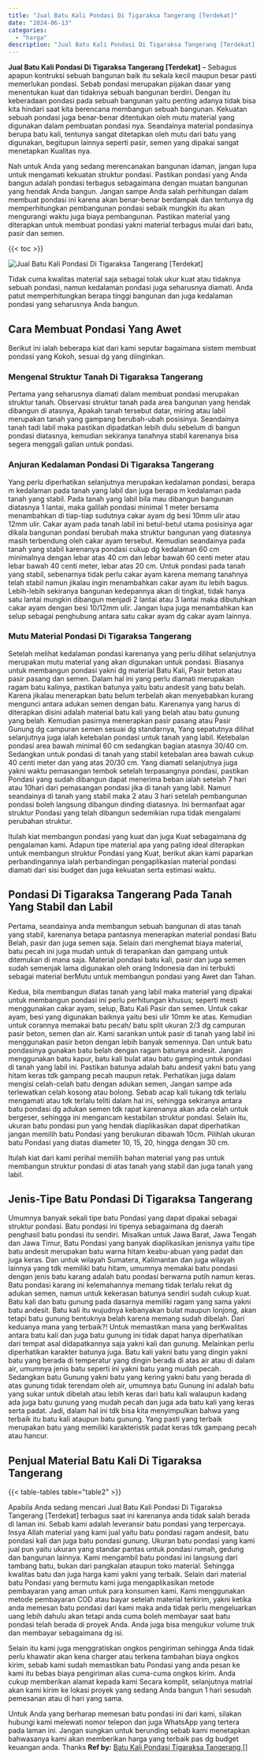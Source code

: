```yaml
---
title: "Jual Batu Kali Pondasi Di Tigaraksa Tangerang [Terdekat]"
date: "2024-06-13"
categories: 
  - "harga"
description: "Jual Batu Kali Pondasi Di Tigaraksa Tangerang [Terdekat]. Untuk Anda yang berharap memesan batu pondasi ini dari kami, silakan hubungi kami melewati nomor te..."
---
```


**Jual Batu Kali Pondasi Di Tigaraksa Tangerang \[Terdekat\]** – Sebagus apapun kontruksi sebuah bangunan baik itu sekala kecil maupun besar pasti memerlukan pondasi. Sebab pondasi merupakan pijakan dasar yang menentukan kuat dan tidaknya sebuah bangunan berdiri. Dengan itu keberadaan pondasi pada sebuah bangunan yaitu penting adanya tidak bisa kita hindari saat kita berencana membangun sebuah bangunan. Kekuatan sebuah pondasi juga benar-benar ditentukan oleh mutu material yang digunakan dalam pembuatan pondasi nya. Seandainya material pondasinya berupa batu kali, tentunya sangat ditetapkan oleh mutu dari batu yang digunakan, begitupun lainnya seperti pasir, semen yang dipakai sangat menetapkan Kualitas nya.

Nah untuk Anda yang sedang merencanakan bangunan idaman, jangan lupa untuk mengamati kekuatan struktur pondasi. Pastikan pondasi yang Anda bangun adalah pondasi terbagus sebagaimana dengan muatan bangunan yang hendak Anda bangun. Jangan sampe Anda salah perhitungan dalam membuat pondasi ini karena akan benar-benar berdampak dan tentunya dg memperhitungkan pembangunan pondasi sebaik mungkin itu akan mengurangi waktu juga biaya pembangunan. Pastikan material yang diterapkan untuk membuat pondasi yakni material terbagus mulai dari batu, pasir dan semen.

{{< toc >}}

![Jual Batu Kali Pondasi Di Tigaraksa Tangerang [Terdekat]](/images/jual-batu-kali-18.png)

Tidak cuma kwalitas material saja sebagai tolak ukur kuat atau tidaknya sebuah pondasi, namun kedalaman pondasi juga seharusnya diamati. Anda patut memperhitungkan berapa tinggi bangunan dan juga kedalaman pondasi yang seharusnya Anda bangun.

## Cara Membuat Pondasi Yang Awet

Berikut ini ialah beberapa kiat dari kami seputar bagaimana sistem membuat pondasi yang Kokoh, sesuai dg yang diinginkan.

### Mengenal Struktur Tanah Di Tigaraksa Tangerang

Pertama yang seharusnya diamati dalam membuat pondasi merupakan struktur tanah. Observasi struktur tanah pada area bangunan yang hendak dibangun di atasnya, Apakah tanah tersebut datar, miring atau labil merupakan tanah yang gampang berubah-ubah posisinya. Seandainya tanah tadi labil maka pastikan dipadatkan lebih dulu sebelum di bangun pondasi diatasnya, kemudian sekiranya tanahnya stabil karenanya bisa segera menggali galian untuk pondasi.

### Anjuran Kedalaman Pondasi Di Tigaraksa Tangerang

Yang perlu diperhatikan selanjutnya merupakan kedalaman pondasi, berapa m kedalaman pada tanah yang labil dan juga berapa m kedalaman pada tanah yang stabil. Pada tanah yang labil bila mau dibangun bangunan diatasnya 1 lantai, maka galilah pondasi minimal 1 meter bersama menambahkan di tiap-tiap sudutnya cakar ayam dg besi 10mm ulir atau 12mm ulir. Cakar ayam pada tanah labil ini betul-betul utama posisinya agar dikala bangunan pondasi berubah maka struktur bangunan yang diatasnya masih terbendung oleh cakar ayam tersebut. Kemudian seandainya pada tanah yang stabil karenanya pondasi cukup dg kedalaman 60 cm minimalnya dengan lebar atas 40 cm dan lebar bawah 60 centi meter atau lebar bawah 40 centi meter, lebar atas 20 cm. Untuk pondasi pada tanah yang stabil, sebenarnya tidak perlu cakar ayam karena memang tanahnya telah stabil namun jikalau ingin menambahkan cakar ayam itu lebih bagus. Lebih-lebih sekiranya bangunan kedepannya akan di tingkat, tidak hanya satu lantai mungkin dibangun menjadi 2 lantai atau 3 lantai maka dibutuhkan cakar ayam dengan besi 10/12mm ulir. Jangan lupa juga menambahkan kan selup sebagai penghubung antara satu cakar ayam dg cakar ayam lainnya.

### Mutu Material Pondasi Di Tigaraksa Tangerang

Setelah melihat kedalaman pondasi karenanya yang perlu dilihat selanjutnya merupakan mutu material yang akan digunakan untuk pondasi. Biasanya untuk membangun pondasi yakni dg material Batu Kali, Pasir beton atau pasir pasang dan semen. Dalam hal ini yang perlu diamati merupakan ragam batu kalinya, pastikan batunya yaitu batu andesit yang batu belah. Karena jikalau menerapkan batu belum terbelah akan menyebabkan kurang mengunci antara adukan semen dengan batu. Karenanya yang harus di diterapkan disini adalah material batu kali yang belah atau batu gunung yang belah. Kemudian pasirnya menerapkan pasir pasang atau Pasir Gunung dg campuran semen sesuai dg standarnya, Yang sepatutnya dilihat selanjutnya juga ialah ketebalan pondasi untuk tanah yang labil. Ketebalan pondasi area bawah minimal 60 cm sedangkan bagian atasnya 30/40 cm. Sedangkan untuk pondasi di tanah yang stabil ketebalan area bawah cukup 40 centi meter dan yang atas 20/30 cm. Yang diamati selanjutnya juga yakni waktu pemasangan tembok setelah terpasangnya pondasi, pastikan Pondasi yang sudah dibangun dapat menerima beban ialah setelah 7 hari atau 10hari dari pemasangan pondasi jika di tanah yang labil. Namun seandainya di tanah yang stabil maka 2 atau 3 hari setelah pembangunan pondasi boleh langsung dibangun dinding diatasnya. Ini bermanfaat agar struktur Pondasi yang telah dibangun sedemikian rupa tidak mengalami perubahan struktur.

Itulah kiat membangun pondasi yang kuat dan juga Kuat sebagaimana dg pengalaman kami. Adapun tipe material apa yang paling ideal diterapkan untuk membangun struktur Pondasi yang Kuat, berikut akan kami paparkan perbandingannya ialah perbandingan pengaplikasian material pondasi diamati dari sisi budget dan juga kekuatan serta estimasi waktu.

## Pondasi Di Tigaraksa Tangerang Pada Tanah Yang Stabil dan Labil

Pertama, seandainya anda membangun sebuah bangunan di atas tanah yang stabil, karenanya betapa pantasnya menerapkan material pondasi Batu Belah, pasir dan juga semen saja. Selain dari menghemat biaya material, batu pecah ini juga mudah untuk di terapankan dan gampang untuk ditemukan di mana saja. Material pondasi batu kali, pasir dan juga semen sudah semenjak lama digunakan oleh orang Indonesia dan ini terbukti sebagai material berMutu untuk membangun pondasi yang Awet dan Tahan.

Kedua, bila membangun diatas tanah yang labil maka material yang dipakai untuk membangun pondasi ini perlu perhitungan khusus; seperti mesti menggunakan cakar ayam, selup, Batu Kali Pasir dan semen. Untuk cakar ayam, besi yang digunakan baiknya yaitu besi ulir 10mm ke atas. Kemudian untuk corannya memakai batu pecah/ batu split ukuran 2/3 dg campuran pasir beton, semen dan air. Kami sarankan untuk pasir di tanah yang labil ini menggunakan pasir beton dengan lebih banyak semennya. Dan untuk batu pondasinya gunakan batu belah dengan ragam batunya andesit. Jangan menggunakan batu kapur, batu kali bulat atau batu gamping untuk pondasi di tanah yang labil ini. Pastikan batunya adalah batu andesit yakni batu yang hitam keras tdk gampang pecah maupun retak. Perhatikan juga dalam mengisi celah-celah batu dengan adukan semen, Jangan sampe ada terlewatkan celah kosong atau bolong. Sebab acap kali tukang tdk terlalu mengamati atau tdk terlalu teliti dalam hal ini, sehingga sekiranya antara batu pondasi dg adukan semen tdk rapat karenanya akan ada celah untuk bergeser, sehingga ini mengancam kestabilan struktur pondasi. Selain itu, ukuran batu pondasi pun yang hendak diaplikasikan dapat diperhatikan jangan memilih batu Pondasi yang berukuran dibawah 10cm. Pilihlah ukuran batu Pondasi yang diatas diameter 10, 15, 20, hingga dengan 30 cm.

Itulah kiat dari kami perihal memilih bahan material yang pas untuk membangun struktur pondasi di atas tanah yang stabil dan juga tanah yang labil.

## Jenis-Tipe Batu Pondasi Di Tigaraksa Tangerang

Umumnya banyak sekali tipe batu Pondasi yang dapat dipakai sebagai struktur pondasi. Batu pondasi ini tipenya sebagaimana dg daerah penghasil batu pondasi itu sendiri. Misalkan untuk Jawa Barat, Jawa Tengah dan Jawa Timur, Batu Pondasi yang banyak diaplikasikan jenisnya yaitu tipe batu andesit merupakan batu warna hitam keabu-abuan yang padat dan juga keras. Dan untuk wilayah Sumatera, Kalimantan dan juga wilayah lainnya yang tdk memiliki batu hitam, umumnya memakai batu pondasi dengan jenis batu karang adalah batu pondasi berwarna putih namun keras. Batu pondasi karang ini kelemahannya memang tidak terlalu rekat dg adukan semen, namun untuk kekerasan batunya sendiri sudah cukup kuat. Batu kali dan batu gunung pada dasarnya memiliki ragam yang sama yakni batu andesit. Batu kali itu wujudnya kebanyakan bulat maupun lonjong, akan tetapi batu gunung bentuknya belah karena memang sudah dibelah. Dari keduanya mana yang terbaik?! Untuk memastikan mana yang berKwalitas antara batu kali dan juga batu gunung ini tidak dapat hanya diperhatikan dari tempat asal didapatkannya saja yakni kali dan gunung. Melainkan perlu diperhatikan karakter batunya juga. Batu kali yakni batu yang dingin yakni batu yang berada di temperatur yang dingin berada di atas air atau di dalam air, umumnya jenis batu seperti ini yakni batu yang mudah pecah. Sedangkan batu Gunung yakni batu yang kering yakni batu yang berada di atas gunung tidak terendam oleh air, umumnya batu Gunung ini adalah batu yang sukar untuk dibelah atau lebih keras dari batu kali walaupun kadang ada juga batu gunung yang mudah pecah dan juga ada batu kali yang keras serta padat. Jadi, dalam hal ini tdk bisa kita menyimpulkan bahwa yang terbaik itu batu kali ataupun batu gunung. Yang pasti yang terbaik merupakan batu yang memiliki karakteristik padat keras tdk gampang pecah atau hancur.

## Penjual Material Batu Kali Di Tigaraksa Tangerang

{{< table-tables table="table2" >}}

Apabila Anda sedang mencari Jual Batu Kali Pondasi Di Tigaraksa Tangerang \[Terdekat\] terbagus saat ini karenanya anda tidak salah berada di laman ini. Sebab kami adalah leveransir batu pondasi yang terpercaya. Insya Allah material yang kami jual yaitu batu pondasi ragam andesit, batu pondasi kali dan juga batu pondasi gunung. Ukuran batu pondasi yang kami jual pun yaitu ukuran yang standar pantas untuk pondasi rumah, gedung dan bangunan lainnya. Kami mengambil batu pondasi ini langsung dari tambang batu, bukan dari pangkalan ataupun toko material. Sehingga kwalitas batu dan juga harga kami yakni yang terbaik. Selain dari material batu Pondasi yang bermutu kami juga mengaplikasikan metode pembayaran yang aman untuk para konsumen kami. Kami menggunakan metode pembayaran COD atau bayar setelah material terkirim, yakni ketika anda memesan batu pondasi dari kami maka anda tidak perlu mengeluarkan uang lebih dahulu akan tetapi anda cuma boleh membayar saat batu pondasi telah berada di proyek Anda. Anda juga bisa mengukur volume truk dan membayar sebagaimana dg isi.

Selain itu kami juga menggratiskan ongkos pengiriman sehingga Anda tidak perlu khawatir akan kena charger atau terkena tambahan biaya ongkos kirim, sebab kami sudah memastikan batu Pondasi yang anda pesan ke kami itu bebas biaya pengiriman alias cuma-cuma ongkos kirim. Anda cukup memberikan alamat kepada kami Secara komplit, selanjutnya matrial akan kami kirim ke lokasi proyek yang sedang Anda bangun 1 hari sesudah pemesanan atau di hari yang sama.

Untuk Anda yang berharap memesan batu pondasi ini dari kami, silakan hubungi kami melewati nomor telepon dan juga WhatsApp yang tertera pada laman ini. Jangan sungkan untuk berunding sebab kami menetapkan bahwasanya kami akan memberikan harga yang terbaik pas dg budget keuangan anda. Thanks
**Ref by:** [Batu Kali Pondasi Tigaraksa Tangerang []](https://id.wikipedia.org/wiki/Batu)
